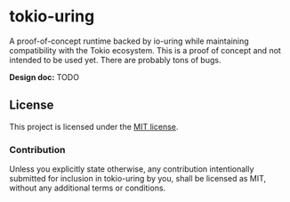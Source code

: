# tokio-uring

A proof-of-concept runtime backed by io-uring while maintaining compatibility
with the Tokio ecosystem. This is a proof of concept and not intended to be used
yet. There are probably tons of bugs.

**Design doc:** TODO

## License

This project is licensed under the [MIT license].

[MIT license]: LICENSE

### Contribution

Unless you explicitly state otherwise, any contribution intentionally submitted
for inclusion in tokio-uring by you, shall be licensed as MIT, without any
additional terms or conditions.
